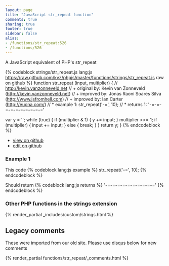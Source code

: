 ```yaml
---
layout: page
title: "JavaScript str_repeat function"
comments: true
sharing: true
footer: true
sidebar: false
alias:
- /functions/str_repeat:526
- /functions/526
---
```

<!-- Generated by Rakefile:build -->
A JavaScript equivalent of PHP's str_repeat

{% codeblock strings/str_repeat.js lang:js https://raw.github.com/kvz/phpjs/master/functions/strings/str_repeat.js raw on github %}
function str_repeat (input, multiplier) {
  // http://kevin.vanzonneveld.net
  // +   original by: Kevin van Zonneveld (http://kevin.vanzonneveld.net)
  // +   improved by: Jonas Raoni Soares Silva (http://www.jsfromhell.com)
  // +   improved by: Ian Carter (http://euona.com/)
  // *     example 1: str_repeat('-=', 10);
  // *     returns 1: '-=-=-=-=-=-=-=-=-=-='

  var y = '';
  while (true) {
    if (multiplier & 1) {
      y += input;
    }
    multiplier >>= 1;
    if (multiplier) {
      input += input;
    }
    else {
      break;
    }
  }
  return y;
}
{% endcodeblock %}

 - [view on github](https://github.com/kvz/phpjs/blob/master/functions/strings/str_repeat.js)
 - [edit on github](https://github.com/kvz/phpjs/edit/master/functions/strings/str_repeat.js)

### Example 1
This code
{% codeblock lang:js example %}
str_repeat('-=', 10);
{% endcodeblock %}

Should return
{% codeblock lang:js returns %}
'-=-=-=-=-=-=-=-=-=-='
{% endcodeblock %}


### Other PHP functions in the strings extension
{% render_partial _includes/custom/strings.html %}
## Legacy comments
These were imported from our old site. Please use disqus below for new comments
<div style="overflow-y: scroll; max-height: 500px;">
{% render_partial functions/str_repeat/_comments.html %}
</div>
